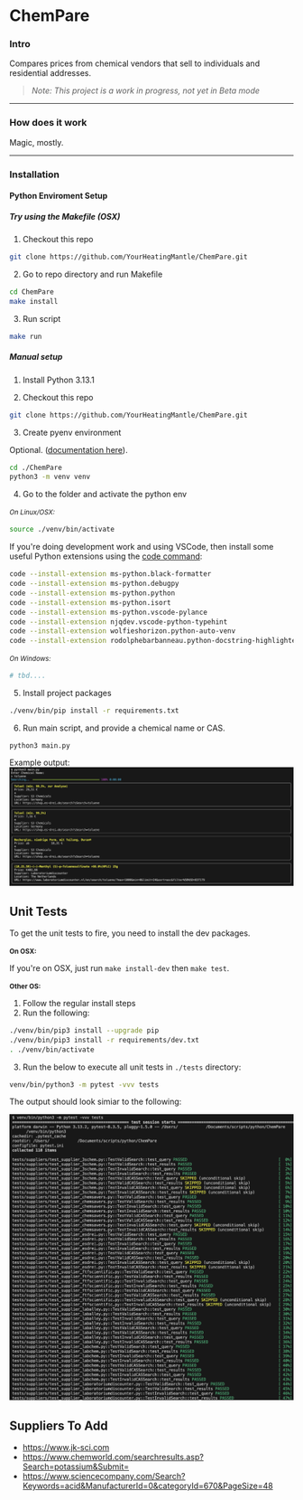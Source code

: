 # ChemPare
### Intro
Compares prices from chemical vendors that sell to individuals and residential addresses.

> _*Note:* This project is a work in progress, not yet in Beta mode_

---

### How does it work
Magic, mostly.

---

### Installation

#### Python Enviroment Setup

##### Try using the Makefile (OSX)

1. Checkout this repo
```bash
git clone https://github.com/YourHeatingMantle/ChemPare.git
```

2. Go to repo directory and run Makefile
```bash
cd ChemPare
make install
```

3. Run script
```bash
make run
```

##### Manual setup

1. Install Python 3.13.1

2. Checkout this repo
```bash
git clone https://github.com/YourHeatingMantle/ChemPare.git
```

3. Create pyenv environment

Optional. ([documentation here](https://packaging.python.org/en/latest/tutorials/installing-packages/#optionally-create-a-virtual-environment)).
```bash
cd ./ChemPare
python3 -m venv venv
```

4. Go to the folder and activate the python env

<small>_On Linux/OSX:_</small>

```bash
source ./venv/bin/activate
```

If you're doing development work and using VSCode, then install some useful Python extensions using the [code command](https://code.visualstudio.com/docs/setup/mac#_launch-vs-code-from-the-command-line):

```bash
code --install-extension ms-python.black-formatter
code --install-extension ms-python.debugpy
code --install-extension ms-python.python
code --install-extension ms-python.isort
code --install-extension ms-python.vscode-pylance
code --install-extension njqdev.vscode-python-typehint
code --install-extension wolfieshorizon.python-auto-venv
code --install-extension rodolphebarbanneau.python-docstring-highlighter
```

<small>_On Windows:_</small>

```powershell
# tbd....
```

5. Install project packages
```bash
./venv/bin/pip install -r requirements.txt
```

6. Run main script, and provide a chemical name or CAS.

```
python3 main.py
```

Example output:
![image](assets/images/demo-screenshot-01.png)


## Unit Tests

To get the unit tests to fire, you need to install the dev packages.

<small>__On OSX:__</small>

If you're on OSX, just run `make install-dev` then `make test`.

<small>__Other OS:__</small>

1. Follow the regular install steps
2. Run the following:

```bash
./venv/bin/pip3 install --upgrade pip
./venv/bin/pip3 install -r requirements/dev.txt
. ./venv/bin/activate

```
3. Run the below to execute all unit tests in `./tests` directory:

```bash
venv/bin/python3 -m pytest -vvv tests
```

The output should look simiar to the following:

![image](assets/images/chempare_unit_tests_output.png)


## Suppliers To Add
- https://www.jk-sci.com
- https://www.chemworld.com/searchresults.asp?Search=potassium&Submit=
- https://www.sciencecompany.com/Search?Keywords=acid&ManufacturerId=0&categoryId=670&PageSize=48
